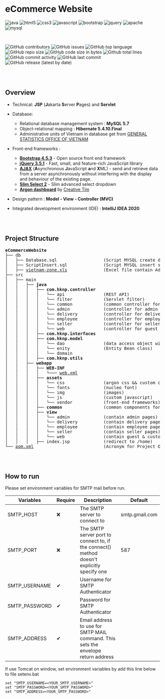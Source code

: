 # eCommerce Website

![java](https://img.shields.io/badge/java-%23ED8B00.svg?&style=for-the-badge&logo=java&logoColor=white)
![html5](https://img.shields.io/badge/html5%20-%23E34F26.svg?&style=for-the-badge&logo=html5&logoColor=white)
![css3](https://img.shields.io/badge/css3%20-%231572B6.svg?&style=for-the-badge&logo=css3&logoColor=white)
![javascript](https://img.shields.io/badge/javascript%20-%23323330.svg?&style=for-the-badge&logo=javascript&logoColor=%23F7DF1E)
![bootstrap](https://img.shields.io/badge/bootstrap%20-%23563D7C.svg?&style=for-the-badge&logo=bootstrap&logoColor=white)
![jquery](https://img.shields.io/badge/jquery%20-%230769AD.svg?&style=for-the-badge&logo=jquery&logoColor=white)
![apache](https://img.shields.io/badge/apache%20-%23D42029.svg?&style=for-the-badge&logo=apache&logoColor=white)
![mysql](https://img.shields.io/badge/mysql-%2300f.svg?&style=for-the-badge&logo=mysql&logoColor=white)

<br>

![GitHub contributors](https://img.shields.io/github/contributors/HKNP-Team/eCommerceWebsite)
![GitHub issues](https://img.shields.io/github/issues/HKNP-Team/eCommerceWebsite?color=red)
![GitHub top language](https://img.shields.io/github/languages/top/HKNP-Team/eCommerceWebsite?color=cyan)
![GitHub repo size](https://img.shields.io/github/repo-size/HKNP-Team/eCommerceWebsite)
![GitHub code size in bytes](https://img.shields.io/github/languages/code-size/HKNP-Team/eCommerceWebsite)
![Github total lines](https://sloc.xyz/github/HKNP-Team/eCommerceWebsite)
![GitHub commit activity](https://img.shields.io/github/commit-activity/m/HKNP-Team/eCommerceWebsite?color=g)
![GitHub last commit](https://img.shields.io/github/last-commit/HKNP-Team/eCommerceWebsite?color=yellow)
![GitHub release (latest by date)](https://img.shields.io/github/v/release/HKNP-Team/eCommerceWebsite)

<br>
<br>

## Overview

- Technical: **JSP** (**J**akarta **S**erver **P**ages) and **Servlet**

- Database:
    - Relational database management system : **MySQL 5.7**
    - Object-relational mapping : **Hibernate 5.4.10.Final**
    - Administrative units of Vietnam in database get
      from [GENERAL STATISTICS OFFICE OF VIETNAM](https://www.gso.gov.vn/en/homepage/)

- Front-end frameworks :
    - [**Bootstrap 4.5.3**](https://getbootstrap.com/docs/4.5/getting-started/introduction/) - Open source front end
      framework
    - [**jQuery 3.5.1**](https://jquery.com/) - Fast, small, and feature-rich JavaScript library
    - [**AJAX**]() (**A**synchronous **J**avaScript **a**nd **X**ML) - send and retrieve data from a server
      asynchronously without interfering with the display and behaviour of the existing page.
    - [**Slim Select 2**](https://slimselectjs.com/) - Slim advanced select dropdown
    - [**Argon dashboard**](https://www.creative-tim.com/product/argon-dashboard/)
      by [Creative Tim](https://www.creative-tim.com/)

- Design pattern : **Model - View - Controller (MVC)**
- Integrated development environment (IDE) : **IntelliJ IDEA 2020**

<br>
<br>

## Project Structure

<pre>
<b>eCommerceWebsite</b>
├── db
│   ├── Database.sql                  (Script MYSQL create database)
│   ├── ScriptInsert.sql              (Script MYSQL insert sample data)
│   ├── <a href="./db/vietnam-zone.xls" target="_blank">vietnam-zone.xls</a>              (Excel file contain Administrative units of Vietnam)
├── src
│   ├── main
│   │   ├── <b>java</b>
│   │   │   ├── <b>com.hknp.controller</b>
│   │   │   │   └── api               (REST API)
│   │   │   │   └── filter            (Servlet filter)
│   │   │   │   └── common            (common controller for all user's page)
│   │   │   │   └── admin             (controller for admin page)
│   │   │   │   └── delivery          (controller for delivery page)
│   │   │   │   └── employee          (controller for employee page)
│   │   │   │   └── seller            (controller for seller page)
│   │   │   │   └── web               (controller for guest & customer page)
│   │   │   ├── <b>com.hknp.interfaces</b>
│   │   │   ├── <b>com.hknp.model</b>
│   │   │   │   └── dao               (data access object with singleton pattern)
│   │   │   │   └── enity             (Entity Bean class)
│   │   │   │   └── domain
│   │   │   ├── <b>com.hknp.utils</b>
│   │   ├── <b>webapp</b>
│   │   │   ├── <b>WEB-INF</b>
│   │   │   │   └─── <a href="./src/main/webapp/WEB-INF/web.xml" target="_blank">web.xml</a>
│   │   │   ├── <b>assets</b>
│   │   │   │   └── css               (argon css && custom css)
│   │   │   │   └── fonts             (nucleo font)
│   │   │   │   └── img               (images)
│   │   │   │   └── js                (custom javascript)
│   │   │   │   └── vendor            (front-end frameworks)
│   │   │   ├── <b>common</b>                (common components for all jsp page)
│   │   │   ├── <b>view</b>
│   │   │   │   └── admin             (contain admin pages)
│   │   │   │   └── delivery          (contain delivery pages)
│   │   │   │   └── employee          (contain employee pages)
│   │   │   │   └── seller            (contain seller pages)
│   │   │   │   └── web               (contain guest & customer pages)
│   │   │   ├── index.jsp             (redirect to /home)
└── <a href="./pom.xml" target="_blank">pom.xml</a>                           (Acronym for Project Object Model)
</pre>

<br>
<br>

## How to run

Please set environment variables for SMTP mail before run.

|Variables       |Require |Description                                                                               |Default         |
|----------------|--------|------------------------------------------------------------------------------------------|----------------|
|SMTP_HOST       |❌      |The SMTP server to connect to                                                             |smtp.gmail.com  |
|SMTP_PORT       |❌      |The SMTP server port to connect to, if the connect() method doesn't explicitly specify one|587             |
|SMTP_USERNAME   |✔      |Username for SMTP Authenticator                                                           |                |
|SMTP_PASSWORD   |✔      |Password for SMTP Authenticator                                                           |                |
|SMTP_ADDRESS    |✔      |Email address to use for SMTP MAIL command. This sets the envelope return address         |                |

If use Tomcat on window, set environment variables by add this line below to file setenv.bat
```
set "SMTP_USERNAME=<YOUR_SMTP_USERNAME>"
set "SMTP_PASSWORD=<YOUR_SMTP_PASSWORD>"
set "SMTP_ADDRESS=<YOUR_SMTP_PASSWORD>"
```
